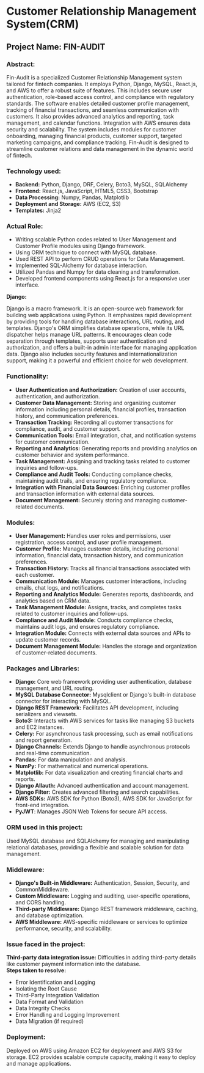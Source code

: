 # Customer Relationship Management System(CRM)
## **Project Name:** FIN-AUDIT

### **Abstract:**

Fin-Audit is a specialized Customer Relationship Management system tailored for fintech companies. It employs Python, Django, MySQL, React.js, and AWS to offer a robust suite of features. This includes secure user authentication, role-based access control, and compliance with regulatory standards. The software enables detailed customer profile management, tracking of financial transactions, and seamless communication with customers. It also provides advanced analytics and reporting, task management, and calendar functions. Integration with AWS ensures data security and scalability. The system includes modules for customer onboarding, managing financial products, customer support, targeted marketing campaigns, and compliance tracking. Fin-Audit is designed to streamline customer relations and data management in the dynamic world of fintech.

### **Technology used:**

- **Backend:** Python, Django, DRF, Celery, Boto3, MySQL, SQLAlchemy <br>
- **Frontend:** React.js, JavaScript, HTML5, CSS3, Bootstrap <br>
- **Data Processing:** Numpy, Pandas, Matplotlib <br>
- **Deployment and Storage:** AWS (EC2, S3) <br>
- **Templates:** Jinja2

### **Actual Role:**

- Writing scalable Python codes related to User Management and Customer Profile modules using Django framework. <br>
- Using ORM technique to connect with MySQL database. <br>
- Used REST API to perform CRUD operations for Data Management. <br>
- Implemented SQL-Alchemy for database interaction. <br>
- Utilized Pandas and Numpy for data cleaning and transformation. <br>
- Developed frontend components using React.js for a responsive user interface.

**Django:**

Django is a macro framework. It is an open-source web framework for building web applications using Python. It emphasizes rapid development by providing tools for handling database interactions, URL routing, and templates. Django's ORM simplifies database operations, while its URL dispatcher helps manage URL patterns. It encourages clean code separation through templates, supports user authentication and authorization, and offers a built-in admin interface for managing application data. Django also includes security features and internationalization support, making it a powerful and efficient choice for web development.

### **Functionality:**

- **User Authentication and Authorization:** Creation of user accounts, authentication, and authorization. <br>
- **Customer Data Management:** Storing and organizing customer information including personal details, financial profiles, transaction history, and communication preferences. <br>
- **Transaction Tracking:** Recording all customer transactions for compliance, audit, and customer support. <br>
- **Communication Tools:** Email integration, chat, and notification systems for customer communication. <br>
- **Reporting and Analytics:** Generating reports and providing analytics on customer behavior and system performance. <br>
- **Task Management:** Assigning and tracking tasks related to customer inquiries and follow-ups. <br>
- **Compliance and Audit Tools:** Conducting compliance checks, maintaining audit trails, and ensuring regulatory compliance. <br>
- **Integration with Financial Data Sources:** Enriching customer profiles and transaction information with external data sources. <br>
- **Document Management:** Securely storing and managing customer-related documents.

### **Modules:**

- **User Management:** Handles user roles and permissions, user registration, access control, and user profile management. <br>
- **Customer Profile:** Manages customer details, including personal information, financial data, transaction history, and communication preferences. <br>
- **Transaction History:** Tracks all financial transactions associated with each customer. <br>
- **Communication Module:** Manages customer interactions, including emails, chat logs, and notifications. <br>
- **Reporting and Analytics Module:** Generates reports, dashboards, and analytics based on CRM data. <br>
- **Task Management Module:** Assigns, tracks, and completes tasks related to customer inquiries and follow-ups. <br>
- **Compliance and Audit Module:** Conducts compliance checks, maintains audit logs, and ensures regulatory compliance. <br>
- **Integration Module:** Connects with external data sources and APIs to update customer records. <br>
- **Document Management Module:** Handles the storage and organization of customer-related documents.

### **Packages and Libraries:**

- **Django:** Core web framework providing user authentication, database management, and URL routing. <br>
- **MySQL Database Connector:** Mysqlclient or Django's built-in database connector for interacting with MySQL. <br>
- **Django REST Framework:** Facilitates API development, including serializers and viewsets. <br>
- **Boto3:** Interacts with AWS services for tasks like managing S3 buckets and EC2 instances. <br>
- **Celery:** For asynchronous task processing, such as email notifications and report generation. <br>
- **Django Channels:** Extends Django to handle asynchronous protocols and real-time communication. <br>
- **Pandas:** For data manipulation and analysis. <br>
- **NumPy:** For mathematical and numerical operations. <br>
- **Matplotlib:** For data visualization and creating financial charts and reports. <br>
- **Django Allauth:** Advanced authentication and account management. <br>
- **Django Filter:** Creates advanced filtering and search capabilities. <br>
- **AWS SDKs:** AWS SDK for Python (Boto3), AWS SDK for JavaScript for front-end integration. <br>
- **PyJWT**: Manages JSON Web Tokens for secure API access.

### **ORM used in this project:**

Used MySQL database and SQLAlchemy for managing and manipulating relational databases, providing a flexible and scalable solution for data management.

### **Middleware:**

- **Django's Built-in Middleware:** Authentication, Session, Security, and CommonMiddleware. <br>
- **Custom Middleware:** Logging and auditing, user-specific operations, and CORS handling. <br>
- **Third-party Middleware:** Django REST framework middleware, caching, and database optimization. <br>
- **AWS Middleware:** AWS-specific middleware or services to optimize performance, security, and scalability. 

### **Issue faced in the project:**

**Third-party data integration issue:** Difficulties in adding third-party details like customer payment information into the database. <br>
**Steps taken to resolve:** <br>
- Error Identification and Logging <br>
- Isolating the Root Cause <br>
- Third-Party Integration Validation <br>
- Data Format and Validation <br>
- Data Integrity Checks <br>
- Error Handling and Logging Improvement <br>
- Data Migration (if required)

### **Deployment:**

Deployed on AWS using Amazon EC2 for deployment and AWS S3 for storage. EC2 provides scalable compute capacity, making it easy to deploy and manage applications.

